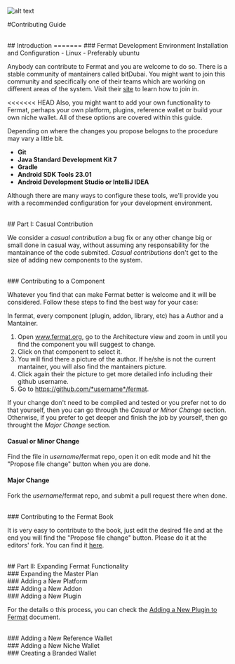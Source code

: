 ![alt text](https://github.com/bitDubai/media-kit/blob/master/Readme%20Image/Fermat%20Logotype/Fermat_Logo_3D.png "Fermat Logo")

#Contributing Guide

<br>
## Introduction
=======
### Fermat Development Environment Installation and Configuration - Linux - Preferably ubuntu

Anybody can contribute to Fermat and you are welcome to do so. There is a stable community of mantainers called bitDubai. You might want to join this community and specifically one of their teams which are working on different areas of the system. Visit their [site](https://bitDubai.com) to learn how to join in.

<<<<<<< HEAD
Also, you might want to add your own functionality to Fermat, perhaps your own platform, plugins, reference wallet or build your own niche wallet. All of these options are covered within this guide.

Depending on where the changes you propose belogns to the procedure may vary a little bit. 

* **Git**
* **Java Standard Development Kit 7**
* **Gradle**
* **Android SDK Tools 23.01**
* **Android Development Studio or IntelliJ IDEA**

Although there are many ways to configure these tools, we'll provide you with a recommended configuration for your development environment.

<br>
## Part I: Casual Contribution

We consider a _casual contribution_ a bug fix or any other change big or small done in casual way, without assuming any responsability for the mantainance of the code submited.  _Casual contributions_ don't get to the size of adding new components to the system.


<br>
### Contributing to a Component

Whatever you find that can make Fermat better is welcome and it will be considered. Follow these steps to find the best way for your case: 

In fermat, every component (plugin, addon, library, etc) has a Author and a Mantainer.

1. Open www.fermat.org, go to the Architecture view and zoom in until you find the component you will suggest to change.
2. Click on that component to select it.
3. You will find there a picture of the author. If he/she is not the current mantainer, you will also find the mantainers picture. 
4. Click again their the picture to get more detailed info including their github username.
5. Go to https://github.com/*username*/fermat.

If your change don't need to be compiled and tested or you prefer not to do that yourself, then you can go through the _Casual or Minor Change_ section. Otherwise, if you prefer to get deeper and finish the job by yourself, then go throught the _Major Change_ section.

#### Casual or Minor Change

Find the file in *username*/fermat repo, open it on edit mode and hit  the "Propose file change" button when you are done.

#### Major Change

Fork the *username*/fermat repo, and submit a pull request there when done.


<br>
### Contributing to the Fermat Book

It is very easy to contribute to the book, just edit the desired file and at the end you will find the "Propose file change" button. Please do it at the editors' fork. You can find it [here](https://github.com/gustl-arg/fermat/tree/master/fermat-book).


<br>
## Part II: Expanding Fermat Functionality

<br>
### Expanding the Master Plan


<br>
### Adding a New Platform


<br>
### Adding a New Addon


<br>
### Adding a New Plugin

For the details o this process, you can check the [Adding a New Plugin to Fermat](https://github.com/bitDubai/fermat/blob/master/README-PLUG-INS.MD) document.

<br>
### Adding a New Reference Wallet


<br>
### Adding a New Niche Wallet


<br>
### Creating a Branded Wallet

